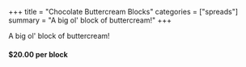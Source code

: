 +++
title = "Chocolate Buttercream Blocks"
categories = ["spreads"]
summary = "A big ol' block of buttercream!"
+++

A big ol' block of buttercream!  

#### $20.00 per block

